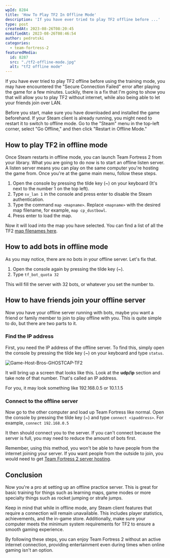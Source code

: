 ```yaml
---
wpId: 8284
title: 'How To Play TF2 In Offline Mode'
description: 'If you have ever tried to play TF2 offline before ...'
type: post
createdAt: 2023-08-26T08:20:45
modifiedAt: 2023-08-26T08:46:54
author: pedrotski
categories:
  - team-fortress-2
featuredMedia:
  id: 8287
  src: "./tf2-offline-mode.jpg"
  alt: "tf2 offline mode"
---
```



If you have ever tried to play TF2 offline before using the training mode, you may have encountered the "Secure Connection Failed" error after playing the game for a few minutes. Luckily, there is a fix that I'm going to show you that will allow you to play TF2 without internet, while also being able to let your friends join over LAN.

Before you start, make sure you have downloaded and installed the game beforehand. If your Steam client is already running, you might need to restart it to switch to offline mode. Go to the "Steam" menu in the top-left corner, select "Go Offline," and then click "Restart in Offline Mode."

## How to play TF2 in offline mode

Once Steam restarts in offline mode, you can launch Team Fortress 2 from your library. What you are going to do now is to start an offline listen server. A listen server means you can play on the same computer you're hosting the game from. Once you're at the game main menu, follow these steps. 

1.  Open the console by pressing the tilde key (~) on your keyboard (It's next to the number 1 on the top left).
2.  Type `sv_lan 1` in the console and press enter to disable the Steam authentication.
3.  Type the command `map <mapname>`. Replace `<mapname>` with the desired map filename, for example, `map cp_dustbowl`.
4.  Press enter to load the map.

Now it will load into the map you have selected. You can find a list of all the TF2 [map filenames here](https://wiki.teamfortress.com/wiki/List_of_maps).

## How to add bots in offline mode

As you may notice, there are no bots in your offline server. Let's fix that. 

1.  Open the console again by pressing the tilde key (~).
2.  Type `tf_bot_quota 32`

This will fill the server with 32 bots, or whatever you set the number to. 

## How to have friends join your offline server

Now you have your offline server running with bots, maybe you want a friend or family member to join to play offline with you. This is quite simple to do, but there are two parts to it. 

### Find the IP address

First, you need the IP address of the offline server. To find this, simply open the console by pressing the tilde key (~) on your keyboard and type `status`. 

![Game-Host-Bros-GHOSTCAP-TF2](@assets/images/posts/tf2-offline-mode/Game-Host-Bros-GHOSTCAP-TF2.jpg)

It will bring up a screen that looks like this. Look at the **udp/ip** section and take note of that number. That's called an IP address. 

For you, it may look something like 192.168.0.5 or 10.1.1.5

### Connect to the offline server

Now go to the other computer and load up Team Fortress like normal. Open the console by pressing the tilde key (~) and type `connect <ipaddress>`. For example, `connect 192.168.0.5`

It then should connect you to the server. If you can't connect because the server is full, you may need to reduce the amount of bots first.

Remember, using this method, you won't be able to have people from the internet joining your server. If you want people from the outside to join, you would need to get [Team Fortress 2 server hosting](https://www.ghostcap.com/tf2-server-hosting/).

## Conclusion

Now you're a pro at setting up an offline practice server. This is great for basic training for things such as learning maps, game modes or more specialty things such as rocket jumping or strafe jumps. 

Keep in mind that while in offline mode, any Steam client features that require a connection will remain unavailable. This includes player statistics, achievements, and the in-game store. Additionally, make sure your computer meets the minimum system requirements for TF2 to ensure a smooth gaming experience.

By following these steps, you can enjoy Team Fortress 2 without an active internet connection, providing entertainment even during times when online gaming isn't an option.